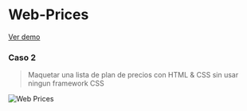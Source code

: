 # Web-Prices
[Ver demo](https://gscode9.github.io/Web-Prices/)
### Caso 2
> Maquetar una lista de plan de precios con HTML & CSS sin usar ningun framework CSS

![Web Prices](https://gscode9.github.io/Web-Prices/ScreenShot/lista-precios.png)
